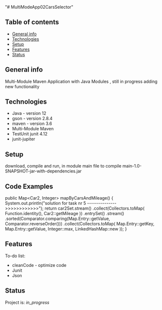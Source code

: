 "# MultiModeApp02CarsSelector" 
## Table of contents
* [General info](#general-info)
* [Technologies](#technologies)
* [Setup](#setup)
* [Features](#features)
* [Status](#status)

## General info
Multi-Module Maven Application with Java Modules , still in progress adding new functionality

## Technologies
* Java - version 12
* gson - version 2.8.4
* maven - version 3.6
* Multi-Module Maven 
* TestUnit junit 4.12
* junit-jupiter

## Setup
download, compile and run, in module main file to compile main-1.0-SNAPSHOT-jar-with-dependencies.jar

## Code Examples
 public Map<Car2, Integer> mapByCarsAndMileage() {
        System.out.println("solution for task nr 5 --------------->>>>>>>>>>>>");
        return car2Set.stream()
                .collect(Collectors.toMap(
                       Function.identity(),
                        Car2::getMileage
                ))
                .entrySet()
                .stream()
                .sorted(Comparator.comparing(Map.Entry::getValue, Comparator.reverseOrder()))
                .collect(Collectors.toMap(
                        Map.Entry::getKey,
                        Map.Entry::getValue,
                        Integer::max,
                        LinkedHashMap::new
                ));
    }

## Features

To-do list:
- cleanCode - optimize code 
- Junit
- Json



## Status
Project is: _in_progress_